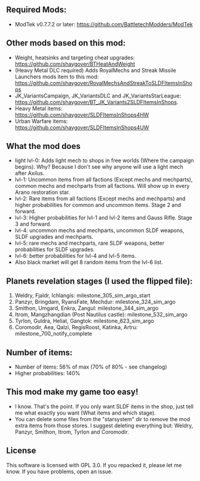 ## Required Mods:
- ModTek v0.7.7.2 or later: https://github.com/BattletechModders/ModTek

## Other mods based on this mod:
- Weight, heatsinks and targeting cheat upgrades: https://github.com/shaygover/BTHeatAndWeight
- (Heavy Metal DLC required) Adds RoyalMechs and Streak Missile Launchers mods item to this mod: https://github.com/shaygover/RoyalMechsAndStreakToSLDFItemsInShops
- JK_VariantsCampaign, JK_VariantsDLC and JK_VariantsStarLeague: https://github.com/shaygover/BT_JK_Variants2SLDFItemsInShops.
- Heavy Metal items: https://github.com/shaygover/SLDFItemsInShops4HW
- Urban Warfare items: https://github.com/shaygover/SLDFItemsInShops4UW

## What the mod does
- light lvl-0: Adds light mech to shops in free worlds (Where the campaign begins).
Why? Because I don't see why anyone will use a light mech after Axilus. 
- lvl-1: Uncommon items from all factions (Except mechs and mechparts), common mechs and mechparts from all factions. Will show up in every Arano restoration star.
- lvl-2: Rare items from all factions (Except mechs and mechparts) and higher probabilities for common and uncommon items. Stage 2 and forward.
- lvl-3: Higher probabilities for lvl-1 and lvl-2 items and Gauss Rifle. Stage 3 and forward.
- lvl-4: uncommon mechs and mechparts, uncommon SLDF weapons, SLDF upgrades and mechparts.
- lvl-5: rare mechs and mechparts, rare SLDF weapons, better probabilities for SLDF upgrades. 
- lvl-6: better probabilities for lvl-4 and lvl-5 items.
- Also black market will get 8 random items from the lvl-6 list. 

## Planets revelation stages (I used the flipped file):
1. Weldry, Fjaldr, Ichlangis: milestone_305_sim_argo_start
2. Panzyr, Bringdam, RyansFate, Mechdur: milestone_324_sim_argo
3. Smithon, Umgard, Enkra, Zangul: milestone_344_sim_argo
4. Itrom, Mangzhangdian (Post Nautilus castle): milestone_532_sim_argo
5. Tyrlon, Guldra, Heliat, Gangtok: milestone_623_sim_argo
6. Coromodir, Aea, Qalzi, RegisRoost, Katinka, Artru: milestone_700_notify_complete

## Number of items:
- Number of items: 56% of max (70% of 80% - see changelog)
- Higher probabilities: 140%

## This mod make my game too easy!
- I know. That's the point. If you only want SLDF items in the shop, just tell me what exactly you want (What items and which stage).
- You can delete some files from the "starsystem" dir to remove the mod extra items from those stores. I suggest deleting everything but: Weldry, Panzyr, Smithon, Itrom, Tyrlon and Coromodir.

## License
This software is licensed with GPL 3.0. If you repacked it, please let me know. If you have problems, open an issue.
